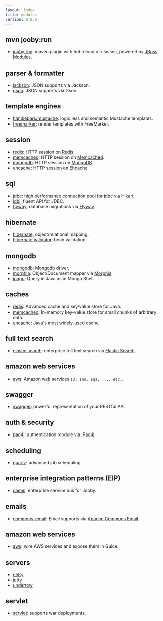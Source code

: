```yaml
---
layout: index
title: modules
version: 0.8.0
---
```


## mvn jooby:run
* [jooby:run](/doc/maven-plugin): maven plugin with hot reload of classes, powered by [JBoss Modules](https://github.com/jboss-modules/jboss-modules).

## parser & formatter
* [jackson](/doc/jackson): JSON supports via Jackson.
* [gson](/doc/gson): JSON supports via Gson.

## template engines
* [handlebars/mustache](/doc/hbs): logic less and semantic Mustache templates.
* [freemarker](/doc/ftl): render templates with FreeMarker.

## session
* [redis](/doc/jedis/#redis-session-store): HTTP session on [Redis](http://redis.io).
* [memcached](/doc/spymemcached/#session-store): HTTP session on [Memcached](http://memcached.org).
* [mongodb](/doc/mongodb/#mongodb-session-store): HTTP session on [MongoDB](http://mongodb.github.io/mongo-java-driver/).
* [ehcache](/doc/ehcache/#session-store): HTTP session on [Ehcache](http://ehcache.org).

## sql
* [jdbc](/doc/jdbc): high performance connection pool for jdbc via [Hikari](https://github.com/brettwooldridge/HikariCP).
* [jdbi](/doc/jdbi): fluent API for JDBC.
* [flyway](/doc/flyway): database migrations via [Flyway](http://flywaydb.org/).

## hibernate
* [hibernate](/doc/hbm): object/relational mapping.
* [hibernate validator](/doc/hbv): bean validation.

## mongodb
* [mongodb](/doc/mongodb): Mongodb driver.
* [morphia](/doc/morphia): Object/Document mapper via [Morphia](https://github.com/mongodb/morphia).
* [jongo](/doc/jongo): Query in Java as in Mongo Shell.

## caches
* [redis](/doc/jedis): Advanced cache and key/value store for Java.
* [memcached](/doc/spymemcached): In-memory key-value store for small chunks of arbitrary data.
* [ehcache](/doc/ehcache): Java's most widely-used cache.

## full text search
* [elastic search](/doc/elasticsearch): enterprise full text search via [Elastic Search](https://github.com/elastic/elasticsearch).

## amazon web services
* [aws](/doc/aws): Amazon web services ```s3, sns, sqs, ..., etc.```.

## swagger
* [swagger](/doc/swagger): powerful representation of your RESTful API.

## auth & security
* [pac4j](/doc/pac4j): authentication module via: [Pac4j](https://github.com/pac4j/pac4j).

## scheduling
* [quartz](/doc/quartz): advanced job scheduling.

## enterprise integration patterns (EIP)
* [camel](/doc/camel): enterprise service bus for Jooby.

## emails
* [commons-email](/doc/commons-email): Email supports via [Apache Commons Email](https://commons.apache.org/proper/commons-email).

## amazon web services
* [aws](/doc/aws): wire AWS services and expose them in Guice.

## servers
* [netty](/doc/netty)
* [jetty](/doc/jetty)
* [undertow](/doc/undertow)

## servlet
* [servlet](/doc/servlet): supports war deployments.
